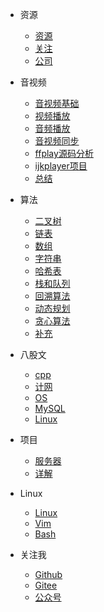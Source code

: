 - 资源
  - [资源](资源/资源.md)
  - [关注](资源/关注.md)
  - [公司](资源/公司.md)

- 音视频
  - [音视频基础](音视频/音视频基础.md)
  - [视频播放](音视频/视频播放.md)
  - [音频播放](音视频/音频播放.md)
  - [音视频同步](音视频/音视频同步.md)
  - [ffplay源码分析](音视频/ffplay源码分析.md)
  - [ijkplayer项目](音视频/ijkplayer项目.md)
  - [总结](音视频/总结.md)

- 算法
  - [二叉树](算法/二叉树.md)
  - [链表](算法/链表.md)
  - [数组](算法/数组.md)
  - [字符串](算法/字符串.md)
  - [哈希表](算法/哈希表.md)
  - [栈和队列](算法/栈和队列.md)
  - [回溯算法](算法/回溯算法.md)
  - [动态规划](算法/动态规划.md)
  - [贪心算法](算法/贪心算法.md)
  - [补充](算法/补充.md)

- 八股文
  - [cpp](八股文/cpp.md)
  - [计网](八股文/计算机网络.md)
  - [OS](八股文/操作系统.md)
  - [MySQL](八股文/MySQL.md)
  - [Linux](八股文/Linux.md)

- 项目
  - [服务器](项目/webserver项目.md)
  - [详解](项目/webserver代码详解.md)

- Linux
  - [Linux](Linux/Linux.md)
  - [Vim](Linux/Vim.md)
  - [Bash](Linux/Bash.md)

- 关注我
  - [Github](https://github.com/CARLOSGP2021)
  - [Gitee](https://gitee.com/gp21)
  - [公众号](https://mp.weixin.qq.com/s/7g-udFr5KpgzbG0ly7IExw)
